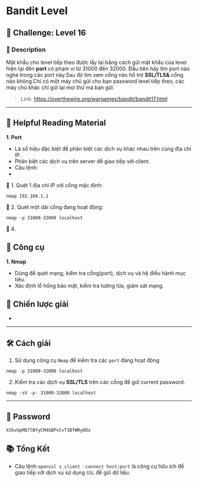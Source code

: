 
# Bandit Level

## 🧩 Challenge: Level 16

### 📝 Description
Mật khẩu cho level tiếp theo được lấy lại bằng cách gửi mật khẩu của level hiện tại đến **port** có phạm vi từ 31000 đến 32000.
Đầu tiên hãy tìm port nào nghe trong các port này.Sau đó tìm xem cổng nào hổ trợ **SSL/TLS&** cổng nào không.Chỉ có một máy chủ gửi cho bạn password level tiếp theo, các máy chủ khác chỉ gửi lại mọi thứ mà bạn gửi.

> Link: https://overthewire.org/wargames/bandit/bandit17.html

---

## 📖 Helpful Reading Material

**1. Port**
- Là số hiệu đặc biệt để phân biệt các dịch vụ khác nhau trên cùng địa chỉ IP.
- Phân biệt các dịch vụ trên server để giao tiếp với client.
- Câu lệnh:
- 
📌 1. Quét 1 địa chỉ IP với cổng mặc định:
```
nmap 192.168.1.1
```
📌 2. Quét một dải cổng đang hoạt động:

```
nmap -p 31000-32000 localhost
```
📌 4. 



## 🔧 Công cụ
**1. Nmap**
- Dùng để quét mạng, kiểm tra cổng(port), dịch vụ và hệ điều hành mục tiêu.
- Xác định lỗ hổng bảo mật, kiểm tra tường lửa, giám sát mạng.

## 🧠 Chiến lược giải
- 

---

## 🛠️ Cách giải

1. Sử dụng công cụ `Nmap` để kiểm tra các `port` đang hoạt động

```
nmap -p 31000-32000 localhost

```

2. Kiểm tra các dịch vụ **SSL/TLS** trên các cổng để gửi current password.
  
```
nmap -sV -p- 31000-32000 localhost
```
---

## 🏁 Password

```
kSkvUpMQ7lBYyCM4GBPvCvT1BfWRy0Dx

```

## 📚 Tổng Kết

  - Câu lệnh `openssl s_client -connect host:port` là công cụ hữu ích để giao tiếp với dịch vụ sử dụng `SSL` để gửi dữ liệu.
